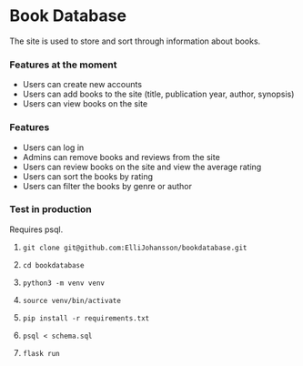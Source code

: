 # Book Database

The site is used to store and sort through information about books.

### Features at the moment

- Users can create new accounts
- Users can add books to the site (title, publication year, author, synopsis)
- Users can view books on the site

### Features

- Users can log in
- Admins can remove books and reviews from the site
- Users can review books on the site and view the average rating
- Users can sort the books by rating
- Users can filter the books by genre or author

### Test in production

Requires psql.

 1. ```git clone git@github.com:ElliJohansson/bookdatabase.git```
 
 2. ```cd bookdatabase```

 3. ```python3 -m venv venv```

 4. ```source venv/bin/activate```
 
5.  ```pip install -r requirements.txt```

6. ```psql < schema.sql```

7.  ```flask run```
